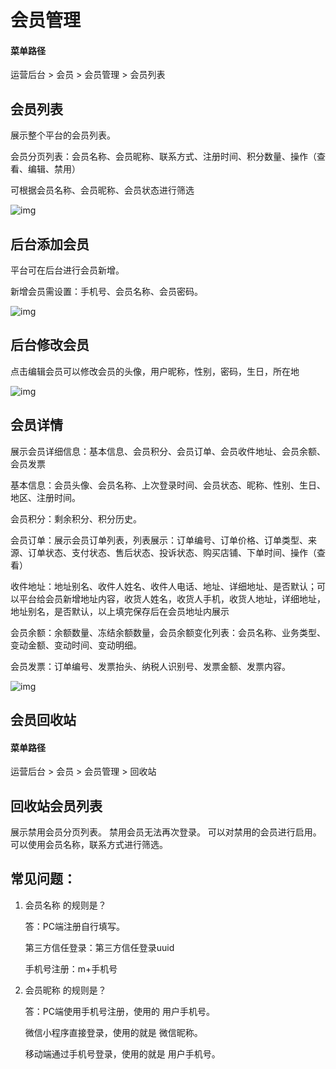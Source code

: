 # 会员管理

#### 菜单路径

运营后台 > 会员 > 会员管理 > 会员列表

## 会员列表

展示整个平台的会员列表。

会员分页列表：会员名称、会员昵称、联系方式、注册时间、积分数量、操作（查看、编辑、禁用）

可根据会员名称、会员昵称、会员状态进行筛选

![img](https://docs.sellwell.cn/help/images/%E4%BC%9A%E5%91%98%E5%88%97%E8%A1%A8.png)

## 后台添加会员

平台可在后台进行会员新增。

新增会员需设置：手机号、会员名称、会员密码。

![img](https://docs.sellwell.cn/help/images/addMember.png)

## 后台修改会员

点击编辑会员可以修改会员的头像，用户昵称，性别，密码，生日，所在地

![img](https://docs.sellwell.cn/help/images/%E7%BC%96%E8%BE%91%E4%BC%9A%E5%91%98.png)

## 会员详情

展示会员详细信息：基本信息、会员积分、会员订单、会员收件地址、会员余额、会员发票

基本信息：会员头像、会员名称、上次登录时间、会员状态、昵称、性别、生日、地区、注册时间。

会员积分：剩余积分、积分历史。

会员订单：展示会员订单列表，列表展示：订单编号、订单价格、订单类型、来源、订单状态、支付状态、售后状态、投诉状态、购买店铺、下单时间、操作（查看）

收件地址：地址别名、收件人姓名、收件人电话、地址、详细地址、是否默认；可以平台给会员新增地址内容，收货人姓名，收货人手机，收货人地址，详细地址，地址别名，是否默认，以上填完保存后在会员地址内展示

会员余额：余额数量、冻结余额数量，会员余额变化列表：会员名称、业务类型、变动金额、变动时间、变动明细。

会员发票：订单编号、发票抬头、纳税人识别号、发票金额、发票内容。

![img](https://docs.sellwell.cn/help/images/%E4%BC%9A%E5%91%98%E8%AF%A6%E6%83%85.png)

## 会员回收站

#### 菜单路径

运营后台 > 会员 > 会员管理 > 回收站

## 回收站会员列表

展示禁用会员分页列表。 禁用会员无法再次登录。 可以对禁用的会员进行启用。 可以使用会员名称，联系方式进行筛选。

## 常见问题：

1. 会员名称 的规则是？

   答：PC端注册自行填写。

    第三方信任登录：第三方信任登录uuid

    手机号注册：m+手机号

2. 会员昵称 的规则是？

   答：PC端使用手机号注册，使用的 用户手机号。

    微信小程序直接登录，使用的就是 微信昵称。

    移动端通过手机号登录，使用的就是 用户手机号。